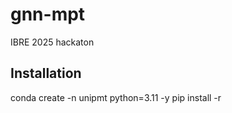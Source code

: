 # gnn-mpt
IBRE 2025 hackaton


## Installation
conda create -n unipmt python=3.11 -y
pip install -r 
